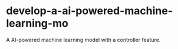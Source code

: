 # develop-a-ai-powered-machine-learning-mo
A AI-powered machine learning model with a controller feature.
